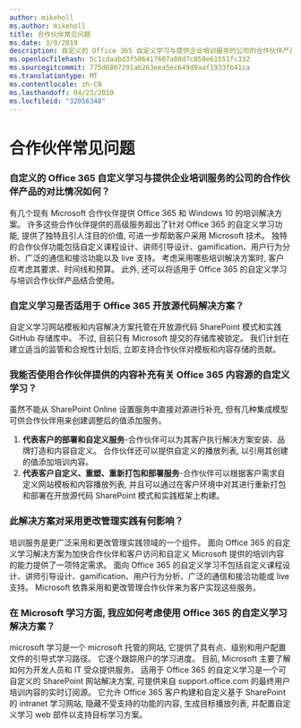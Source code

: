 ```yaml
---
author: mikeholl
ms.author: mikeholl
title: 合作伙伴常见问题
ms.date: 3/9/2019
description: 自定义的 Office 365 自定义学习与提供企业培训服务的公司的合作伙伴产品的对比情况如何？
ms.openlocfilehash: 5c1cdaabd3f506417607a80d7c058e61551fc332
ms.sourcegitcommit: 775d6807291ab263eea5ec649d9aaf1933fb41ca
ms.translationtype: MT
ms.contentlocale: zh-CN
ms.lasthandoff: 04/23/2019
ms.locfileid: "32056348"
---
```

# <a name="partner-frequently-asked-questions"></a>合作伙伴常见问题

### <a name="how-does-custom-learning-for-office-365-compare-to-partner-offerings-from-companies-that-provide-enterprise-training-services"></a>自定义的 Office 365 自定义学习与提供企业培训服务的公司的合作伙伴产品的对比情况如何？
有几个现有 Microsoft 合作伙伴提供 Office 365 和 Windows 10 的培训解决方案。 许多这些合作伙伴提供的高级服务超出了针对 Office 365 的自定义学习功能, 提供了独特且引人注目的价值, 可进一步帮助客户采用 Microsoft 技术。 独特的合作伙伴功能包括自定义课程设计、讲师引导设计、gamification、用户行为分析、广泛的通信和接洽功能以及 live 支持。 考虑采用哪些培训解决方案时, 客户应考虑其要求、时间线和预算。 此外, 还可以将适用于 Office 365 的自定义学习与培训合作伙伴产品结合使用。
 
### <a name="is-custom-learning-for-office-365-an-open-source-solution"></a>自定义学习是否适用于 Office 365 开放源代码解决方案？
自定义学习网站模板和内容解决方案托管在开放源代码 SharePoint 模式和实践 GitHub 存储库中。 不过, 目前只有 Microsoft 提交的存储库被锁定。 我们计划在建立适当的监管和合规性计划后, 立即支持合作伙伴对模板和内容存储的贡献。  

### <a name="can-i-supplement-the-custom-learning-for-office-365-content-feed-with-my-partner-provided-content"></a>我能否使用合作伙伴提供的内容补充有关 Office 365 内容源的自定义学习？ 
虽然不能从 SharePoint Online 设置服务中直接对源进行补充, 但有几种集成模型可供合作伙伴用来创建调整后的值添加服务。

1. **代表客户的部署和自定义服务**-合作伙伴可以为其客户执行解决方案安装、品牌打造和内容自定义。 合作伙伴还可以提供自定义的播放列表, 以引用其创建的值添加培训内容。 
2. **代表客户自定义、重塑、重新打包和部署服务**-合作伙伴可以根据客户需求自定义网站模板和内容播放列表, 并且可以通过在客户环境中对其进行重新打包和部署在开放源代码 SharePoint 模式和实践框架上构建。 

### <a name="how-does-this-solution-affect-my-adoption-change-management-practice"></a>此解决方案对采用更改管理实践有何影响？ 
培训服务是更广泛采用和更改管理实践领域的一个组件。 面向 Office 365 的自定义学习解决方案为加快合作伙伴和客户访问和自定义 Microsoft 提供的培训内容的能力提供了一项特定需求。 面向 Office 365 的自定义学习不包括自定义课程设计、讲师引导设计、gamification、用户行为分析、广泛的通信和接洽功能或 live 支持。 Microsoft 依靠采用和更改管理合作伙伴来为客户实现这些服务。 

### <a name="how-should-i-think-of-the-custom-learning-for-office-365-solution-with-respect-to-microsoft-learn"></a>在 Microsoft 学习方面, 我应如何考虑使用 Office 365 的自定义学习解决方案？
microsoft 学习是一个 microsoft 托管的网站, 它提供了具有点、级别和用户配置文件的引导式学习路径。 它逐个跟踪用户的学习进度。 目前, Microsoft 主要了解如何为开发人员和 IT 受众提供服务。 适用于 Office 365 的自定义学习是一个可自定义的 SharePoint 网站解决方案, 可提供来自 support.office.com 的最终用户培训内容的实时订阅源。 它允许 Office 365 客户构建和自定义基于 SharePoint 的 intranet 学习网站, 隐藏不受支持的功能的内容, 生成目标播放列表, 并配置自定义学习 web 部件以支持目标学习方案。
